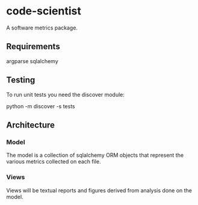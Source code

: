 # code-scientist

A software metrics package.

## Requirements

argparse
sqlalchemy

## Testing

To run unit tests you need the discover module:

python -m discover -s tests

## Architecture

### Model

The model is a collection of sqlalchemy ORM objects that represent the various
metrics collected on each file.

### Views

Views will be textual reports and figures derived from analysis done on the
model.
